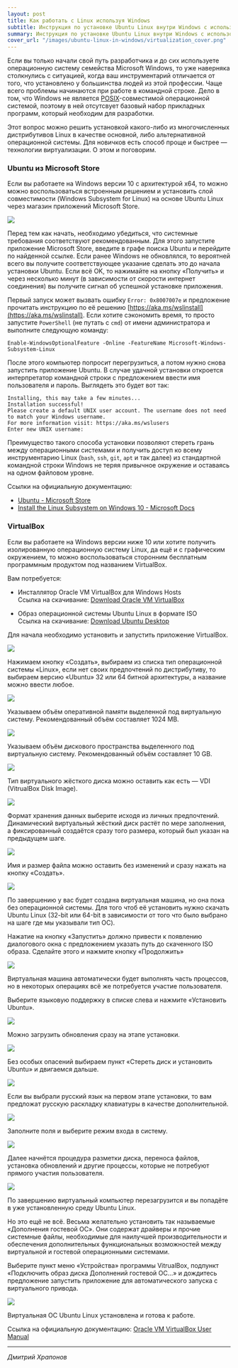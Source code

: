 ```yaml
---
layout: post
title: Как работать с Linux используя Windows
subtitle: Инструкция по установке Ubuntu Linux внутри Windows с использованием различных технологий виртуализации. 
summary: Инструкция по установке Ubuntu Linux внутри Windows с использованием различных технологий виртуализации.
cover_url: "/images/ubuntu-linux-in-windows/virtualization_cover.png"
---
```


Если вы только начали свой путь разработчика и до сих используете операционную систему семейства Microsoft Windows, то уже наверняка столкнулись с ситуацией, когда ваш инструментарий отличается от того, что установлено у большинства людей из этой профессии. Чаще всего проблемы начинаются при работе в командной строке. Дело в том, что Windows не является [POSIX](https://ru.wikipedia.org/wiki/POSIX)-совместимой операционной системой, поэтому в ней отсутсвует базовый набор прикладных программ, который необходим для разработки.

Этот вопрос можно решить установкой какого-либо из многочисленных дистрибутивов Linux в качестве основной, либо альтернативной операционной системы. Для новичков есть способ проще и быстрее — технологии виртуализации. О этом и поговорим.

### Ubuntu из Microsoft Store

Если вы работаете на Windows версии 10 с архитектурой x64, то можно можно воспользоваться встроенным решением и установить слой совместимости (Windows Subsystem for Linux) на основе Ubuntu Linux через магазин приложений Microsoft Store.

![](/images/ubuntu-linux-in-windows/virtualization_1.png)

Перед тем как начать, необходимо убедиться, что системные требования соответствуют рекомендованным. Для этого запустите приложение Microsoft Store, введите в графе поиска Ubuntu и перейдите по найденной ссылке. Если ранее Windows не обновлялся, то вероятней всего вы получите соответствующее указание сделать это до начала установки Ubuntu.  Если всё OK, то нажимайте на кнопку «Получить» и через несколько минут (в зависимости от скорости интернет соединения) вы получите сигнал об успешной установке приложения.

Первый запуск может вызвать ошибку `Error: 0x8007007e` и предложение прочитать инструкцию по её решению [https://aka.ms/wslinstall](https://aka.ms/wslinstall). Если хотите сэкономить время, то просто запустите `PowerShell` (не путать с `cmd`) от имени администратора и выполните следующую команду:

```
Enable-WindowsOptionalFeature -Online -FeatureName Microsoft-Windows-Subsystem-Linux
``` 

После этого компьютер попросит перегрузиться, а потом нужно снова запустить приложение Ubuntu.   В случае удачной установки откроется интерпретатор командной строки с предложением ввести имя пользователя и пароль. Выглядеть это будет вот так:

```
Installing, this may take a few minutes...
Installation successful!
Please create a default UNIX user account. The username does not need to match your Windows username.
For more information visit: https://aka.ms/wslusers
Enter new UNIX username:
```
 
Преимущество такого способа установки позволяют стереть грань между операционными системами и получить доступ ко всему инструментарию Linux (`bash`, `ssh`, `git`, `apt` и так далее) из стандартной командной строки Windows не теряя привычное окружение и оставаясь на одном файловом уровне.

Ссылки на официальную документацию:

* [Ubuntu - Microsoft Store](https://www.microsoft.com/ru-ru/store/p/ubuntu/9nblggh4msv6)
* [Install the Linux Subsystem on Windows 10 - Microsoft Docs](https://docs.microsoft.com/en-us/windows/wsl/install-win10)

### VirtualBox

Если вы работаете на Windows версии ниже 10 или хотите получить изолированную операционную систему Linux, да ещё и с графическим окружением, то можно воспользоваться сторонним бесплатным программным продуктом под названием VirtualBox.

Вам потребуется:

* Инсталлятор Oracle VM VirtualBox для Windows Hosts  
Ссылка на скачивание: [Download Oracle VM VirtualBox](https://www.virtualbox.org/wiki/Downloads)

* Образ операционной системы Ubuntu Linux в формате ISO  
Ссылка на скачивание: [Download Ubuntu Desktop](https://www.ubuntu.com/download/desktop)

Для начала необходимо установить и запустить приложение VirtualBox.

![](/images/ubuntu-linux-in-windows/virtualization_2.png)

Нажимаем кнопку «Создать», выбираем из списка тип операционной системы «Linux», если нет своих предпочтений по дистрибутиву, то выбираем версию «Ubuntu» 32 или 64 битной архитектуры, а название можно ввести любое. 

![](/images/ubuntu-linux-in-windows/virtualization_3.png)
 
Указываем объём оперативной памяти выделенной под виртуальную систему. Рекомендованный объём составляет 1024 MB.

![](/images/ubuntu-linux-in-windows/virtualization_4.png)

Указываем объём дискового пространства выделенного под виртуальную систему. Рекомендованный объём составляет 10 GB.

![](/images/ubuntu-linux-in-windows/virtualization_5.png)

Тип виртуального жёсткого диска можно оставить как есть — VDI (VitrualBox Disk Image).

![](/images/ubuntu-linux-in-windows/virtualization_6.png)

Формат хранения данных выберите исходя из личных предпочтений. Динамический виртуальный жёсткий диск растёт по мере заполнения, а фиксированный создаётся сразу того размера, который был указан на предыдущем шаге.

![](/images/ubuntu-linux-in-windows/virtualization_7.png)

Имя и размер файла можно оставить без изменений и сразу нажать на кнопку «Создать».

![](/images/ubuntu-linux-in-windows/virtualization_8.png)

По завершению у вас будет создана виртуальная машина, но она пока без операционной системы. Для того чтоб её установить нужно скачать Ubuntu Linux (32-bit или 64-bit в зависимости от того что было выбрано на шаге где мы указывали тип ОС).

Нажатие на кнопку «Запустить» должно привести к появлению диалогового окна с предложением указать путь до скаченного ISO образа. Сделайте этого и нажмите кнопку «Продолжить»

![](/images/ubuntu-linux-in-windows/virtualization_9.png)

Виртуальная машина автоматически будет выполнять часть процессов, но в некоторых операциях всё же потребуется участие пользователя.

Выберите языковую поддержку в списке слева и нажмите «Установить Ubuntu».

![](/images/ubuntu-linux-in-windows/virtualization_10.png)

Можно загрузить обновления сразу на этапе установки.

![](/images/ubuntu-linux-in-windows/virtualization_11.png)

Без особых опасений выбираем пункт «Стереть диск и установить Ubuntu» и двигаемся дальше.

![](/images/ubuntu-linux-in-windows/virtualization_12.png)

Если вы выбрали русский язык на первом этапе установки, то вам предложат русскую раскладку клавиатуры в качестве дополнительной.

![](/images/ubuntu-linux-in-windows/virtualization_13.png)
 
Заполните поля и выберите режим входа в систему.

![](/images/ubuntu-linux-in-windows/virtualization_14.png)

Далее начнётся процедура разметки диска, переноса файлов, установка обновлений и другие процессы, которые не потребуют прямого участия пользователя.

![](/images/ubuntu-linux-in-windows/virtualization_15.png)

По завершению виртуальный компьютер перезагрузится и вы попадёте в уже установленную среду Ubuntu Linux.

Но это ещё не всё. Весьма желательно установить так называемые «Дополнения гостевой ОС». Они содержат драйверы и прочие системные файлы, необходимые для наилучшей производительности и обеспечения дополнительных функциональных возможностей между виртуальной и гостевой операционными системами.

Выберите пункт меню «Устройства» программы VitrualBox, подпункт «Подключить образ диска Дополнений гостевой ОС…» и дождитесь предложение запустить приложение для автоматического запуска с виртуального привода.

![](/images/ubuntu-linux-in-windows/virtualization_16.png)

Виртуальная ОС Ubuntu Linux установлена и готова к работе.

Ссылка на официальную документацию: [Oracle VM VirtualBox User Manual](https://www.virtualbox.org/manual/)

---

*Дмитрий Храпонов*
